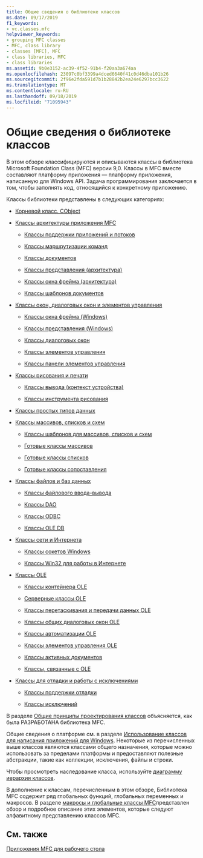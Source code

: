 ```yaml
---
title: Общие сведения о библиотеке классов
ms.date: 09/17/2019
f1_keywords:
- vc.classes.mfc
helpviewer_keywords:
- grouping MFC classes
- MFC, class library
- classes [MFC], MFC
- class libraries, MFC
- class libraries
ms.assetid: 9b0e3152-ac39-4f52-91b4-f20aa3a674aa
ms.openlocfilehash: 23097c0bf3399a4dced6640f41c0d46dba101b26
ms.sourcegitcommit: 2f96e2fda591d7b1b28842b2ea24e6297bcc3622
ms.translationtype: MT
ms.contentlocale: ru-RU
ms.lasthandoff: 09/18/2019
ms.locfileid: "71095943"
---
```

# <a name="class-library-overview"></a>Общие сведения о библиотеке классов

В этом обзоре классифицируются и описываются классы в библиотека Microsoft Foundation Class (MFC) версии 9,0. Классы в MFC вместе составляют платформу приложения — платформу приложения, написанную для Windows API. Задача программирования заключается в том, чтобы заполнять код, относящийся к конкретному приложению.

Классы библиотеки представлены в следующих категориях:

- [Корневой класс. CObject](../mfc/root-class-cobject.md)

- [Классы архитектуры приложения MFC](../mfc/mfc-application-architecture-classes.md)

   - [Классы поддержки приложений и потоков](../mfc/application-and-thread-support-classes.md)

   - [Классы маршрутизации команд](../mfc/command-routing-classes.md)

   - [Классы документов](../mfc/document-classes.md)

   - [Классы представления (архитектура)](../mfc/view-classes-architecture.md)

   - [Классы окна фрейма (архитектура)](../mfc/frame-window-classes-architecture.md)

   - [Классы шаблонов документов](../mfc/document-template-classes.md)

- [Классы окон, диалоговых окон и элементов управления](../mfc/window-dialog-and-control-classes.md)

   - [Классы окна фрейма (Windows)](../mfc/frame-window-classes-windows.md)

   - [Классы представления (Windows)](../mfc/view-classes-windows.md)

   - [Классы диалоговых окон](../mfc/dialog-box-classes.md)

   - [Классы элементов управления](../mfc/control-classes.md)

   - [Классы панели элементов управления](../mfc/control-bar-classes.md)

- [Классы рисования и печати](../mfc/drawing-and-printing-classes.md)

   - [Классы вывода (контекст устройства)](../mfc/output-device-context-classes.md)

   - [Классы инструмента рисования](../mfc/drawing-tool-classes.md)

- [Классы простых типов данных](../mfc/simple-data-type-classes.md)

- [Классы массивов, списков и схем](../mfc/array-list-and-map-classes.md)

   - [Классы шаблонов для массивов, списков и схем](../mfc/template-classes-for-arrays-lists-and-maps.md)

   - [Готовые классы массивов](../mfc/ready-to-use-array-classes.md)

   - [Готовые классы списков](../mfc/ready-to-use-list-classes.md)

   - [Готовые классы сопоставления](../mfc/ready-to-use-map-classes.md)

- [Классы файлов и баз данных](../mfc/file-and-database-classes.md)

   - [Классы файлового ввода-вывода](../mfc/file-i-o-classes.md)

   - [Классы DAO](../mfc/dao-classes.md)

   - [Классы ODBC](../mfc/odbc-classes.md)

   - [Классы OLE DB](../mfc/ole-db-classes.md)

- [Классы сети и Интернета](../mfc/internet-and-networking-classes.md)

   - [Классы сокетов Windows](../mfc/windows-sockets-classes.md)

   - [Классы Win32 для работы в Интернете](../mfc/win32-internet-classes.md)

- [Классы OLE](../mfc/ole-classes.md)

   - [Классы контейнера OLE](../mfc/ole-container-classes.md)

   - [Серверные классы OLE](../mfc/ole-server-classes.md)

   - [Классы перетаскивания и передачи данных OLE](../mfc/ole-drag-and-drop-and-data-transfer-classes.md)

   - [Классы общих диалоговых окон OLE](../mfc/ole-common-dialog-classes.md)

   - [Классы автоматизации OLE](../mfc/ole-automation-classes.md)

   - [Классы элементов управления OLE](../mfc/ole-control-classes.md)

   - [Классы активных документов](../mfc/active-document-classes.md)

   - [Классы, связанные с OLE](../mfc/ole-related-classes.md)

- [Классы для отладки и работы с исключениями](../mfc/debugging-and-exception-classes.md)

   - [Классы поддержки отладки](../mfc/debugging-support-classes.md)

   - [Классы исключений](../mfc/exception-classes.md)

В разделе [Общие принципы проектирования классов](../mfc/general-class-design-philosophy.md) объясняется, как была РАЗРАБОТАНА библиотека MFC.

Общие сведения о платформе см. в разделе [Использование классов для написания приложений для Windows](../mfc/using-the-classes-to-write-applications-for-windows.md). Некоторые из перечисленных выше классов являются классами общего назначения, которые можно использовать за пределами платформы и предоставляют полезные абстракции, такие как коллекции, исключения, файлы и строки.

Чтобы просмотреть наследование класса, используйте [диаграмму иерархия классов](../mfc/hierarchy-chart.md).

В дополнение к классам, перечисленным в этом обзоре, Библиотека MFC содержит ряд глобальных функций, глобальных переменных и макросов. В разделе [макросы и глобальные классы MFC](../mfc/reference/mfc-macros-and-globals.md)представлен обзор и подробное описание этих элементов, которые следуют алфавитному представлению классов MFC.

## <a name="see-also"></a>См. также

[Приложения MFC для рабочего стола](../mfc/mfc-desktop-applications.md)
